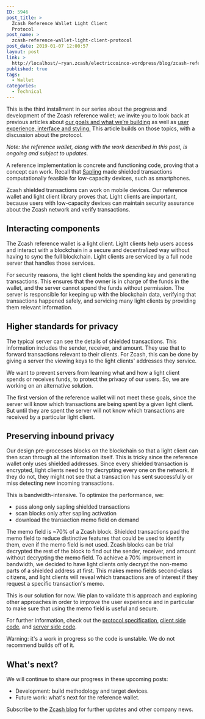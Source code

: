 ```yaml
---
ID: 5946
post_title: >
  Zcash Reference Wallet Light Client
  Protocol
post_name: >
  zcash-reference-wallet-light-client-protocol
post_date: 2019-01-07 12:00:57
layout: post
link: >
  http://localhost/~ryan.zcash/electriccoinco-wordpress/blog/zcash-reference-wallet-light-client-protocol/
published: true
tags:
  - Wallet
categories:
  - Technical
---
```

<!-- wp:paragraph -->
<p>This is the third installment in our series about the progress and development of the Zcash reference wallet; we invite you to look back at previous articles about <a href="https://z.cash/blog/introducing-the-zcash-reference-wallet/">our goals and what we’re building</a> as well as <a href="https://z.cash/blog/zcash-reference-wallet-design/">user experience, interface and styling.</a>  This article builds on those topics, with a discussion about the protocol.</p>
<!-- /wp:paragraph -->
<!-- wp:paragraph -->
<p><em>Note: the reference wallet, along with the work described in this post, is ongoing and subject to updates. ﻿</em></p>
<!-- /wp:paragraph -->
<!-- wp:paragraph -->
<p>A reference implementation is concrete and functioning code, proving that a concept can work. Recall that <a href="https://z.cash/upgrade/sapling/">Sapling</a> made shielded transactions computationally feasible for low-capacity devices, such as smartphones. </p>
<!-- /wp:paragraph -->
<!-- wp:paragraph -->
<p>Zcash shielded transactions can work on mobile devices. Our reference wallet and light client library proves that. Light clients are important, because users with low-capacity devices can maintain security assurance about the Zcash network and verify transactions.</p>
<!-- /wp:paragraph -->
<!-- wp:heading -->
<h2>Interacting components﻿</h2>
<!-- /wp:heading -->
<!-- wp:paragraph -->
<p>The Zcash reference wallet is a light client. Light clients help users access and interact with a blockchain in a secure and decentralized way without having to sync the full blockchain.&nbsp;Light clients are serviced by a full node server that handles those services. </p>
<!-- /wp:paragraph -->
<!-- wp:paragraph -->
<p>For security reasons, the light client holds the spending key and generating transactions. This ensures that the owner is in charge of the funds in the wallet, and the server cannot spend the funds without permission. The server is responsible for keeping up with the blockchain data, verifying that transactions happened safely, and servicing many light clients by providing them relevant information. <br /></p>
<!-- /wp:paragraph -->
<!-- wp:heading -->
<h2>Higher standards for privacy ﻿</h2>
<!-- /wp:heading -->
<!-- wp:paragraph -->
<p>The typical server can see the details of shielded transactions. This information includes the sender, receiver, and amount. They use that to forward transactions relevant to their clients. For Zcash, this can be done by giving a server the viewing keys to the light clients' addresses they service. </p>
<!-- /wp:paragraph -->
<!-- wp:paragraph -->
<p>We want to prevent servers from learning what and how a light client spends or receives funds, to protect the privacy of our users. So, we are working on an alternative solution.</p>
<!-- /wp:paragraph -->
<!-- wp:paragraph -->
<p>The first version of the reference wallet will not meet these goals, since the server will know which transactions are being spent by a given light client. But until they are spent the server will not know which transactions are received by a particular light client.</p>
<!-- /wp:paragraph -->
<!-- wp:heading -->
<h2>Preserving inbound privacy</h2>
<!-- /wp:heading -->
<!-- wp:paragraph -->
<p>Our design pre-processes blocks on the blockchain so that a light client can then scan through all the information itself. This is tricky since the reference wallet only uses shielded addresses. Since every shielded transaction is encrypted, light clients need to try decrypting every one on the network. If they do not, they might not see that a transaction has sent successfully or miss detecting new incoming transactions. </p>
<!-- /wp:paragraph -->
<!-- wp:paragraph -->
<p>This is bandwidth-intensive. To optimize the performance, we: </p>
<!-- /wp:paragraph -->
<!-- wp:list -->
<ul><li>pass along only sapling shielded transactions</li><li>scan blocks only after sapling activation </li><li>download the transaction memo field on demand </li></ul>
<!-- /wp:list -->
<!-- wp:paragraph -->
<p>The memo field is ~70% of a Zcash block. Shielded transactions pad the memo field to reduce distinctive features that could be used to identify them, even if the memo field is not used. Zcash blocks can be trial decrypted the rest of the block to find out the sender, receiver, and amount without decrypting the memo field. To achieve a 70% improvement in bandwidth, we decided to have light clients only decrypt the non-memo parts of a shielded address at first. This makes memo fields second-class citizens, and light clients will reveal which transactions are of interest if they request a specific transaction's memo. </p>
<!-- /wp:paragraph -->
<!-- wp:paragraph -->
<p>This is our solution for now. We plan to validate this approach and exploring other approaches in order to improve the user experience and in particular to make sure that using the memo field is useful and secure.</p>
<!-- /wp:paragraph -->
<!-- wp:paragraph -->
<p>For further information, check out the <a rel="noreferrer noopener" aria-label=" (opens in a new tab)" href="https://github.com/gtank/zips/blob/light_payment_detection/zip-XXX-light-payment-detection.rst" target="_blank">protocol specification,</a> <a href="https://github.com/str4d/librustzcash/tree/note-detection">client side code,</a> and <a href="https://github.com/zcash-hackworks/lightwalletd" target="_blank" rel="noreferrer noopener" aria-label=" (opens in a new tab)">server side code</a>. </p>
<!-- /wp:paragraph -->
<!-- wp:paragraph -->
<p>Warning: it's a work in progress so the code is unstable. We do not recommend builds off of it. <br /></p>
<!-- /wp:paragraph -->
<!-- wp:heading -->
<h2>What's next?</h2>
<!-- /wp:heading -->
<!-- wp:paragraph -->
<p>We will continue to share our progress in these upcoming posts:</p>
<!-- /wp:paragraph -->
<!-- wp:list -->
<ul><li>Development: build methodology and target devices. </li><li>Future work: what's next for the reference wallet. </li></ul>
<!-- /wp:list -->
<!-- wp:paragraph -->
<p>Subscribe to the <a href="https://z.cash/blog/">Zcash blog</a> for further updates and other company news. <br /></p>
<!-- /wp:paragraph -->